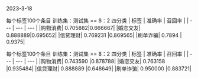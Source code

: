 2023-3-18

每个标签100个条目 训练集：测试集 == 8：2 四分类
| 标签  |  准确率 |   召回率  |
|  ---  |  ---   |   ---     |
|购物消费|    0.705882|0.666667|
|婚恋交友|    0.888889|0.695652|
|信贷理财|    0.769231 |0.869565|
|刷单诈骗|    0.7894  | 0.9375|


每个标签100个条目 训练集：测试集 == 8：2 四分类
| 标签  |  准确率 |   召回率  |
|  ---  |  ---   |   ---     |
|购物消费|      0.743590  |0.878788|
|婚恋交友|      0.763158  |0.935484|
|信贷理财|      0.888889  |0.648649|
|刷单诈骗|      0.950000  |0.883721|